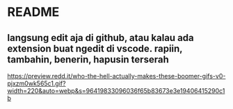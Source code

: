 # README
## langsung edit aja di github, atau kalau ada extension buat ngedit di vscode. rapiin, tambahin, benerin, hapusin terserah

https://preview.redd.it/who-the-hell-actually-makes-these-boomer-gifs-v0-pjxzm0wk565c1.gif?width=220&auto=webp&s=96419833096036f65b83673e3e19406415290c1b
